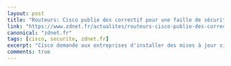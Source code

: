```yaml
---
layout: post
title: "Routeurs: Cisco publie des correctif pour une faille de sécurité à très haut risque"
link: "https://www.zdnet.fr/actualites/routeurs-cisco-publie-des-correctif-pour-une-faille-de-securite-a-tres-haut-risque-39881409.htm"
canonical: "zdnet.fr"
tags: [cisco, securite, zdnet.fr]
excerpt: "Cisco demande aux entreprises d'installer des mises à jour six mois après que les chercheurs aient signalé une faille de sécurité considérée comme très critique."
comments: true
---
```

